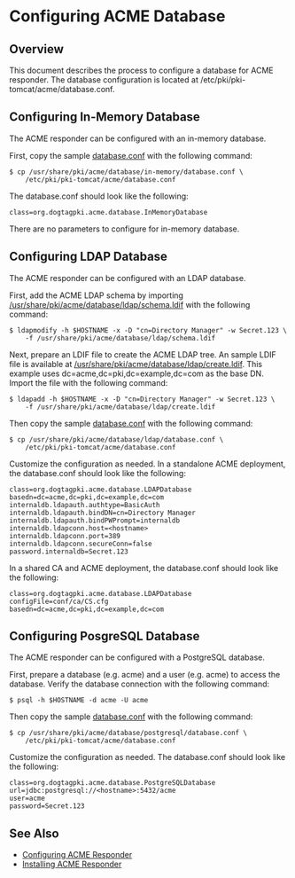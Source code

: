 Configuring ACME Database
=========================

## Overview

This document describes the process to configure a database for ACME responder.
The database configuration is located at /etc/pki/pki-tomcat/acme/database.conf.

## Configuring In-Memory Database

The ACME responder can be configured with an in-memory database.

First, copy the sample [database.conf](../../../base/acme/database/in-memory/database.conf) with the following command:

```
$ cp /usr/share/pki/acme/database/in-memory/database.conf \
    /etc/pki/pki-tomcat/acme/database.conf
```

The database.conf should look like the following:

```
class=org.dogtagpki.acme.database.InMemoryDatabase
```

There are no parameters to configure for in-memory database.

## Configuring LDAP Database

The ACME responder can be configured with an LDAP database.

First, add the ACME LDAP schema by importing [/usr/share/pki/acme/database/ldap/schema.ldif](../../../base/acme/database/ldap/schema.ldif) with the following command:

```
$ ldapmodify -h $HOSTNAME -x -D "cn=Directory Manager" -w Secret.123 \
    -f /usr/share/pki/acme/database/ldap/schema.ldif
```

Next, prepare an LDIF file to create the ACME LDAP tree.
An sample LDIF file is available at [/usr/share/pki/acme/database/ldap/create.ldif](../../../base/acme/database/ldap/create.ldif).
This example uses dc=acme,dc=pki,dc=example,dc=com as the base DN.
Import the file with the following command:

```
$ ldapadd -h $HOSTNAME -x -D "cn=Directory Manager" -w Secret.123 \
    -f /usr/share/pki/acme/database/ldap/create.ldif
```

Then copy the sample [database.conf](../../../base/acme/database/ldap/database.conf) with the following command:

```
$ cp /usr/share/pki/acme/database/ldap/database.conf \
    /etc/pki/pki-tomcat/acme/database.conf
```

Customize the configuration as needed. In a standalone ACME deployment, the database.conf should look like the following:

```
class=org.dogtagpki.acme.database.LDAPDatabase
basedn=dc=acme,dc=pki,dc=example,dc=com
internaldb.ldapauth.authtype=BasicAuth
internaldb.ldapauth.bindDN=cn=Directory Manager
internaldb.ldapauth.bindPWPrompt=internaldb
internaldb.ldapconn.host=<hostname>
internaldb.ldapconn.port=389
internaldb.ldapconn.secureConn=false
password.internaldb=Secret.123
```

In a shared CA and ACME deployment, the database.conf should look like the following:

```
class=org.dogtagpki.acme.database.LDAPDatabase
configFile=conf/ca/CS.cfg
basedn=dc=acme,dc=pki,dc=example,dc=com
```

## Configuring PosgreSQL Database

The ACME responder can be configured with a PostgreSQL database.

First, prepare a database (e.g. acme) and a user (e.g. acme) to access the database.
Verify the database connection with the following command:

```
$ psql -h $HOSTNAME -d acme -U acme
```

Then copy the sample [database.conf](../../../base/acme/database/postgresql/database.conf) with the following command:

```
$ cp /usr/share/pki/acme/database/postgresql/database.conf \
    /etc/pki/pki-tomcat/acme/database.conf
```

Customize the configuration as needed. The database.conf should look like the following:

```
class=org.dogtagpki.acme.database.PostgreSQLDatabase
url=jdbc:postgresql://<hostname>:5432/acme
user=acme
password=Secret.123
```

## See Also

* [Configuring ACME Responder](https://www.dogtagpki.org/wiki/Configuring_ACME_Responder)
* [Installing ACME Responder](Installing_ACME_Responder.md)
